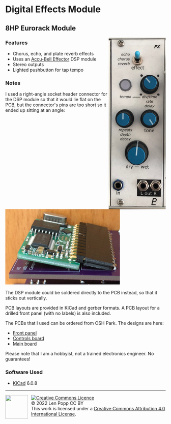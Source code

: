 # Digital Effects Module

## 8HP Eurorack Module

<img src="FX.jpg" style="float:right">

### Features
- Chorus, echo, and plate reverb effects
- Uses an [Accu-Bell Effector](https://www.tubesandmore.com/sites/default/files/associated_files/p-r-abe.pdf) DSP module
- Stereo outputs
- Lighted pushbutton for tap tempo

### Notes
I used a right-angle socket header connector for the DSP module so that it would lie flat on the PCB, but the connector's pins are too short so it ended up sitting at an angle:

<img src="header.jpg" xstyle="float:right">

The DSP module could be soldered directly to the PCB instead, so that it sticks out vertically.

PCB layouts are provided in KiCad and gerber formats. A PCB layout for a drilled front panel (with no labels) is also included.

The PCBs that I used can be ordered from OSH Park. The designs are here:
- [Front panel](https://oshpark.com/shared_projects/IcfnjVSe)
- [Controls board](https://oshpark.com/shared_projects/3NuuYXm0)
- [Main board](https://oshpark.com/shared_projects/yNs2Zlux)

Please note that I am a hobbyist, not a trained electronics engineer. No guarantees!

### Software Used

* [KiCad](https://www.kicad.org/) 6.0.8

<hr /><div><div style="float:left; padding-right:10px;"><img src="https://i0.wp.com/www.oshwa.org/wp-content/uploads/2014/03/oshw-logo-100-px.png" width=71 height=75 /></div><div style="xfloat:left; padding-left:10px;"><a rel="license" href="http://creativecommons.org/licenses/by/4.0/"><img alt="Creative Commons Licence" style="border-width:0;" src="https://i.creativecommons.org/l/by/4.0/88x31.png" /></a><br />© 2022 Len Popp CC BY<br />This work is licensed under a <a rel="license" href="http://creativecommons.org/licenses/by/4.0/">Creative Commons Attribution 4.0 International License</a>.</div></div>